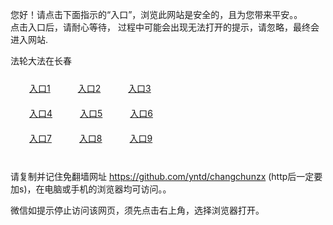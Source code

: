 您好！请点击下面指示的“入口”，浏览此网站是安全的，且为您带来平安。。 <br/>
点击入口后，请耐心等待， 过程中可能会出现无法打开的提示，请忽略，最终会进入网站. </br>

法轮大法在长春<br/>
<div style="padding:10px"><a style="margin:20px" target="_blank" href="https://d36omuatptk1dg.cloudfront.net/2Qpsp?dhxyrz" id="ccLink1" rel="nofollow">入口1</a> <a target="_blank" style="margin:20px" href="https://d1s77ppv0c8orn.cloudfront.net/2Qpsp?lzhyo" id="ccLink2" rel="nofollow">入口2</a> <a style="margin:20px" target="_blank" href="https://d1l9rxn59fe7yf.cloudfront.net/2Qpsp?ywqwboe" id="ccLink3" rel="nofollow">入口3</a></div>

<div style="padding:10px" ><a style="margin:20px" target="_blank" href="https://d36omuatptk1dg.cloudfront.net/2Qpsp?dhxyrz" id="ccLink4" rel="nofollow">入口4</a> <a style="margin:20px" href="https://d1s77ppv0c8orn.cloudfront.net/2Qpsp?lzhyo" target="_blank" id="ccLink5" rel="nofollow">入口5</a> <a style="margin:20px" href="https://d1l9rxn59fe7yf.cloudfront.net/2Qpsp?ywqwboe" target="_blank" id="ccLink6" rel="nofollow">入口6</a></div>

<div style="padding:10px"><a style="margin:20px" target="_blank" href="https://d36omuatptk1dg.cloudfront.net/2Qpsp?dhxyrz" id="ccLink7" rel="nofollow">入口7</a> <a style="margin:20px" href="https://d1s77ppv0c8orn.cloudfront.net/2Qpsp?lzhyo" target="_blank" id="ccLink8" rel="nofollow">入口8</a> <a style="margin:20px" target="_blank" href="https://d1l9rxn59fe7yf.cloudfront.net/2Qpsp?ywqwboe" id="ccLink9" rel="nofollow">入口9</a></div>

<br/>



请复制并记住免翻墙网址 https://github.com/yntd/changchunzx (http后一定要加s)，在电脑或手机的浏览器均可访问。。<br/>

微信如提示停止访问该网页，须先点击右上角，选择浏览器打开。
